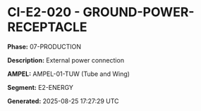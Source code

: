# CI-E2-020 - GROUND-POWER-RECEPTACLE

**Phase:** 07-PRODUCTION

**Description:** External power connection

**AMPEL:** AMPEL-01-TUW (Tube and Wing)

**Segment:** E2-ENERGY

**Generated:** 2025-08-25 17:27:29 UTC

